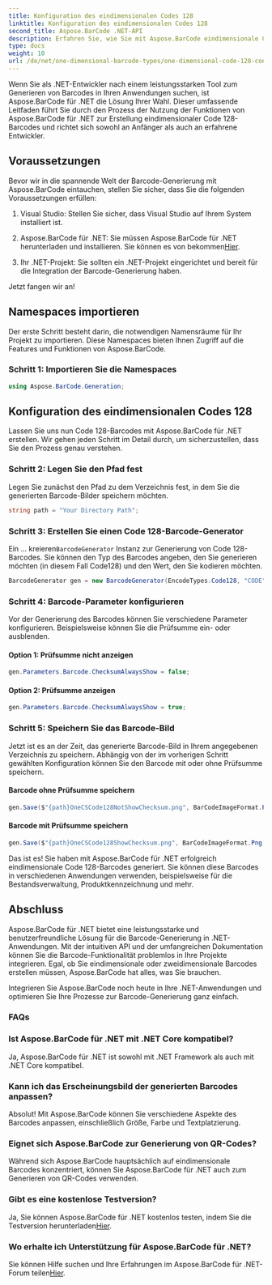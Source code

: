 ```yaml
---
title: Konfiguration des eindimensionalen Codes 128
linktitle: Konfiguration des eindimensionalen Codes 128
second_title: Aspose.BarCode .NET-API
description: Erfahren Sie, wie Sie mit Aspose.BarCode eindimensionale Code 128-Barcodes in .NET generieren. Befolgen Sie unsere Schritt-für-Schritt-Anleitung für eine nahtlose Barcode-Integration.
type: docs
weight: 10
url: /de/net/one-dimensional-barcode-types/one-dimensional-code-128-configuration/
---
```


Wenn Sie als .NET-Entwickler nach einem leistungsstarken Tool zum Generieren von Barcodes in Ihren Anwendungen suchen, ist Aspose.BarCode für .NET die Lösung Ihrer Wahl. Dieser umfassende Leitfaden führt Sie durch den Prozess der Nutzung der Funktionen von Aspose.BarCode für .NET zur Erstellung eindimensionaler Code 128-Barcodes und richtet sich sowohl an Anfänger als auch an erfahrene Entwickler. 

## Voraussetzungen

Bevor wir in die spannende Welt der Barcode-Generierung mit Aspose.BarCode eintauchen, stellen Sie sicher, dass Sie die folgenden Voraussetzungen erfüllen:

1. Visual Studio: Stellen Sie sicher, dass Visual Studio auf Ihrem System installiert ist.

2.  Aspose.BarCode für .NET: Sie müssen Aspose.BarCode für .NET herunterladen und installieren. Sie können es von bekommen[Hier](https://releases.aspose.com/barcode/net/).

3. Ihr .NET-Projekt: Sie sollten ein .NET-Projekt eingerichtet und bereit für die Integration der Barcode-Generierung haben.

Jetzt fangen wir an!

## Namespaces importieren

Der erste Schritt besteht darin, die notwendigen Namensräume für Ihr Projekt zu importieren. Diese Namespaces bieten Ihnen Zugriff auf die Features und Funktionen von Aspose.BarCode.

### Schritt 1: Importieren Sie die Namespaces

```csharp
using Aspose.BarCode.Generation;
```

## Konfiguration des eindimensionalen Codes 128

Lassen Sie uns nun Code 128-Barcodes mit Aspose.BarCode für .NET erstellen. Wir gehen jeden Schritt im Detail durch, um sicherzustellen, dass Sie den Prozess genau verstehen.

### Schritt 2: Legen Sie den Pfad fest

Legen Sie zunächst den Pfad zu dem Verzeichnis fest, in dem Sie die generierten Barcode-Bilder speichern möchten.

```csharp
string path = "Your Directory Path";
```

### Schritt 3: Erstellen Sie einen Code 128-Barcode-Generator

 Ein ... kreieren`BarcodeGenerator` Instanz zur Generierung von Code 128-Barcodes. Sie können den Typ des Barcodes angeben, den Sie generieren möchten (in diesem Fall Code128) und den Wert, den Sie kodieren möchten.

```csharp
BarcodeGenerator gen = new BarcodeGenerator(EncodeTypes.Code128, "CODE");
```

### Schritt 4: Barcode-Parameter konfigurieren

Vor der Generierung des Barcodes können Sie verschiedene Parameter konfigurieren. Beispielsweise können Sie die Prüfsumme ein- oder ausblenden.

#### Option 1: Prüfsumme nicht anzeigen

```csharp
gen.Parameters.Barcode.ChecksumAlwaysShow = false;
```

#### Option 2: Prüfsumme anzeigen

```csharp
gen.Parameters.Barcode.ChecksumAlwaysShow = true;
```

### Schritt 5: Speichern Sie das Barcode-Bild

Jetzt ist es an der Zeit, das generierte Barcode-Bild in Ihrem angegebenen Verzeichnis zu speichern. Abhängig von der im vorherigen Schritt gewählten Konfiguration können Sie den Barcode mit oder ohne Prüfsumme speichern.

#### Barcode ohne Prüfsumme speichern

```csharp
gen.Save($"{path}OneCSCode128NotShowChecksum.png", BarCodeImageFormat.Png);
```

#### Barcode mit Prüfsumme speichern

```csharp
gen.Save($"{path}OneCSCode128ShowChecksum.png", BarCodeImageFormat.Png);
```

Das ist es! Sie haben mit Aspose.BarCode für .NET erfolgreich eindimensionale Code 128-Barcodes generiert. Sie können diese Barcodes in verschiedenen Anwendungen verwenden, beispielsweise für die Bestandsverwaltung, Produktkennzeichnung und mehr.

## Abschluss

Aspose.BarCode für .NET bietet eine leistungsstarke und benutzerfreundliche Lösung für die Barcode-Generierung in .NET-Anwendungen. Mit der intuitiven API und der umfangreichen Dokumentation können Sie die Barcode-Funktionalität problemlos in Ihre Projekte integrieren. Egal, ob Sie eindimensionale oder zweidimensionale Barcodes erstellen müssen, Aspose.BarCode hat alles, was Sie brauchen.

Integrieren Sie Aspose.BarCode noch heute in Ihre .NET-Anwendungen und optimieren Sie Ihre Prozesse zur Barcode-Generierung ganz einfach.

### FAQs

### Ist Aspose.BarCode für .NET mit .NET Core kompatibel?
Ja, Aspose.BarCode für .NET ist sowohl mit .NET Framework als auch mit .NET Core kompatibel.

### Kann ich das Erscheinungsbild der generierten Barcodes anpassen?
Absolut! Mit Aspose.BarCode können Sie verschiedene Aspekte des Barcodes anpassen, einschließlich Größe, Farbe und Textplatzierung.

### Eignet sich Aspose.BarCode zur Generierung von QR-Codes?
Während sich Aspose.BarCode hauptsächlich auf eindimensionale Barcodes konzentriert, können Sie Aspose.BarCode für .NET auch zum Generieren von QR-Codes verwenden.

### Gibt es eine kostenlose Testversion?
 Ja, Sie können Aspose.BarCode für .NET kostenlos testen, indem Sie die Testversion herunterladen[Hier](https://releases.aspose.com/).

### Wo erhalte ich Unterstützung für Aspose.BarCode für .NET?
 Sie können Hilfe suchen und Ihre Erfahrungen im Aspose.BarCode für .NET-Forum teilen[Hier](https://forum.aspose.com/c/barcode/13).
